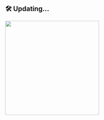 <div>
     <h2>🛠️ Updating...</h2>
     <img width=300 height=300
          src="https://cdn.dribbble.com/users/160117/screenshots/3197970/media/1f5c05158cafb49ecca277b87cedcae0.gif"/>
</div>

<!-- <p>
   <a href="mailto:yskwon0619@gmail.com" target="_blank"><img src="https://img.shields.io/badge/yskwon0619@gmail.com-EA4335?style=flat-square&logo=Gmail&logoColor=white"/></a>
   <a href="https://www.linkedin.com/in/yongsu-kwon-a49301239/" target="_blank"><img src="https://img.shields.io/badge/yong su-0A66C2?style=flat-square&logo=Linkedin&logoColor=white"/></a>
</p>

<p>
👋&nbsp; Hello! I'm <strong>Front-end developer</strong> 🚀

🎫 &nbsp;[portfolio](https://bit.ly/3v0iqDq)
</p>

### 🛠 Skills
#### Languages & Framework
<p>
  <img src="https://img.shields.io/badge/HTML-E34F26?style=flat-square&logo=HTML5&logoColor=white"/>
  <img src="https://img.shields.io/badge/CSS-1572B6?style=flat-square&logo=CSS3&logoColor=white"/>
  <img src="https://img.shields.io/badge/SASS-CD6799?style=flat-square&logo=SASS&logoColor=white"/>
  <img src="https://img.shields.io/badge/Javascript-F7DF1E?style=flat-square&logo=Javascript&logoColor=white"/>
  <img src="https://img.shields.io/badge/Typescript-3178C6?style=flat-square&logo=Typescript&logoColor=white"/>
  <img src="https://img.shields.io/badge/Python-3776AB?style=flat-square&logo=Python&logoColor=white"/>
   <img src="https://img.shields.io/badge/Dart-FFFFFF?style=flat-square&logo=Dart&logoColor=02589B"/>
  <br/>
  <img src="https://img.shields.io/badge/Vue-4FC08D?style=flat-square&logo=Vue.js&logoColor=white"/>
  <img src="https://img.shields.io/badge/Nuxt-00DC82?style=flat-square&logo=Nuxt.js&logoColor=white"/>
  <img src="https://img.shields.io/badge/React-292929?style=flat-square&logo=React&logoColor=61DBFB"/>
  <br>
</p>

<div align=center>

   [![Hits](https://hits.seeyoufarm.com/api/count/incr/badge.svg?url=https%3A%2F%2Fgithub.com%2FDevFrog92&count_bg=%2379C83D&title_bg=%23555555&icon=&icon_color=%23E7E7E7&title=hits&edge_flat=false)](https://hits.seeyoufarm.com)

</div>
 -->
